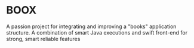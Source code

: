 # BOOX
A passion project for integrating and improving a "books" application structure. A combination of smart Java executions and swift front-end for strong, smart reliable features

